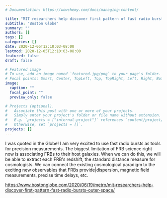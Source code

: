 ```yaml
---
# Documentation: https://wowchemy.com/docs/managing-content/

title: "MIT researchers help discover first pattern of fast radio bursts in outer space"
subtitle: "Boston Globe"
summary: ""
authors: []
tags: []
categories: []
date: 2020-12-05T12:10:03-08:00
lastmod: 2020-12-05T12:10:03-08:00
featured: false
draft: false

# Featured image
# To use, add an image named `featured.jpg/png` to your page's folder.
# Focal points: Smart, Center, TopLeft, Top, TopRight, Left, Right, BottomLeft, Bottom, BottomRight.
image:
  caption: ""
  focal_point: ""
  preview_only: false

# Projects (optional).
#   Associate this post with one or more of your projects.
#   Simply enter your project's folder or file name without extension.
#   E.g. `projects = ["internal-project"]` references `content/project/deep-learning/index.md`.
#   Otherwise, set `projects = []`.
projects: []
---
```

I was quoted in the Globe! I am very excited to use fast radio bursts as tools for precision measurements. The biggest limitation of FRB science right now is associating FRBs to their host galaxies. When we can do this, we will be able to extract each FRB's redshift, the standard distance measure for cosmologists. We can connect the existing cosmological paradigm to the exciting new observables that FRBs provide|dispersion, magnetic field measurements, precise time delays, etc.

https://www.bostonglobe.com/2020/06/19/metro/mit-researchers-help-discover-first-pattern-fast-radio-bursts-outer-space/
